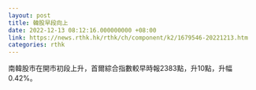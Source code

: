 ```yaml
---
layout: post
title: 韓股早段向上
date: 2022-12-13 08:12:16.000000000 +08:00
link: https://news.rthk.hk/rthk/ch/component/k2/1679546-20221213.htm
categories: rthk
---
```


南韓股市在開市初段上升，首爾綜合指數較早時報2383點，升10點，升幅0.42%。

